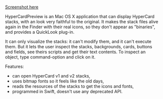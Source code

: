 [Screenshot here](http://www.hostingpics.net/viewer.php?id=554516HyperCardPreview.png)

HyperCardPreview is an Mac OS X application that can display HyperCard stacks, with an look
very faithful to the original. It makes the stack files alive again in the Finder with
their real icons, so they don't appear as "binaries", and provides a QuickLook plug-in.

It can only visualize the stacks: it can't modify them, and it can't execute them. But it lets
the user inspect the stacks, backgrounds, cards, buttons and fields, see theirs scripts and
get their text contents. To inspect an object, type command-option and click on it.

Features:
- can open HyperCard v1 and v2 stacks,
- uses bitmap fonts so it feels like the old days,
- reads the resources of the stacks to get the icons and fonts,
- programmed in Swift, doesn't use any deprecated API.
